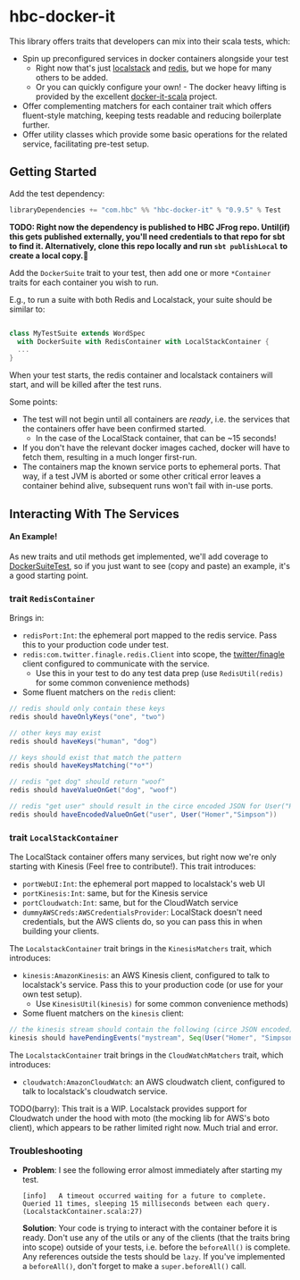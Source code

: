 # hbc-docker-it

This library offers traits that developers can mix into their scala tests, which:

- Spin up preconfigured services in docker containers alongside your test
    - Right now that's just [localstack](https://github.com/localstack/localstack) and [redis](https://redis.io/), 
    but we hope for many others to be added.
    - Or you can quickly configure your own! - The docker heavy lifting 
    is provided by the excellent [docker-it-scala](https://github.com/whisklabs/docker-it-scala) project.
- Offer complementing matchers for each container trait which offers fluent-style matching, keeping tests readable and reducing boilerplate further. 
- Offer utility classes which provide some basic operations for the related service, facilitating pre-test setup. 

## Getting Started
 
Add the test dependency:
 
```sbt
libraryDependencies += "com.hbc" %% "hbc-docker-it" % "0.9.5" % Test
```

**TODO: Right now the dependency is published to HBC JFrog repo.  Until(if) this gets published externally, 
you'll need credentials to that repo for sbt to find it. Alternatively, clone this repo locally and run `sbt publishLocal`
to create a local copy.**:see_no_evil:  

Add the `DockerSuite` trait to your test, then add one or more `*Container` traits for each container you wish to run. 

E.g., to run a suite with both Redis and Localstack, your suite should be similar to:
 
```scala

class MyTestSuite extends WordSpec
  with DockerSuite with RedisContainer with LocalStackContainer {
  ...
}

``` 

When your test starts, the redis container and localstack containers will start, and will be killed after the test runs.

Some points:
- The test will not begin until all containers are *ready*, i.e. the services that the containers
offer have been confirmed started. 
    - In the case of the LocalStack container, that can be ~15 seconds!
- If you don't have the relevant docker images cached, docker will have to fetch them, resulting in a much longer first-run. 
- The containers map the known service ports to ephemeral ports.  That way, if a test JVM is aborted or 
     some other critical error leaves a container behind alive, subsequent runs won't fail with in-use ports.
   
## Interacting With The Services

#### An Example!
As new traits and util methods get implemented, we'll add coverage to [DockerSuiteTest](src/test/scala/com/hbc/dockerit/DockerSuiteTest.scala), so if you just want to see (copy and paste) an example, it's a good starting point.

### trait `RedisContainer` 

Brings in:

- `redisPort:Int`: the ephemeral port mapped to the redis service. Pass this to your production code under test.
- `redis:com.twitter.finagle.redis.Client` into scope, the [twitter/finagle](https://github.com/twitter/finagle) client configured to communicate with the service. 
    - Use this in your test to do any test data prep (use `RedisUtil(redis)` for some common convenience methods) 
- Some fluent matchers on the `redis` client:

```scala
// redis should only contain these keys
redis should haveOnlyKeys("one", "two")

// other keys may exist
redis should haveKeys("human", "dog")              

// keys should exist that match the pattern
redis should haveKeysMatching("*o*")       

// redis "get dog" should return "woof"         
redis should haveValueOnGet("dog", "woof")

// redis "get user" should result in the circe encoded JSON for User("Homer","Simpson")             
redis should haveEncodedValueOnGet("user", User("Homer","Simpson"))
```

### trait `LocalStackContainer` 

The LocalStack container offers many services, but right now we're only starting with Kinesis (Feel free to contribute!).  This trait introduces:  

- `portWebUI:Int`: the ephemeral port mapped to localstack's web UI
- `portKinesis:Int`: same, but for the Kinesis service
- `portCloudwatch:Int`: same, but for the CloudWatch service
- `dummyAWSCreds:AWSCredentialsProvider`: LocalStack doesn't need credentials, but the AWS clients do, so you can pass this in when building your clients.   
  
The `LocalstackContainer` trait brings in the `KinesisMatchers` trait, which introduces:

- `kinesis:AmazonKinesis`: an AWS Kinesis client, configured to talk to localstack's service.  Pass this 
    to your production code (or use for your own test setup).  
    - Use `KinesisUtil(kinesis)` for some common convenience methods)
- Some fluent matchers on the `kinesis` client:

```scala
// the kinesis stream should contain the following (circe JSON encoded) payloads
kinesis should havePendingEvents("mystream", Seq(User("Homer", "Simpson"), User("Moe","Szyslak")))
```

The `LocalstackContainer` trait brings in the `CloudWatchMatchers` trait, which introduces:

- `cloudwatch:AmazonCloudWatch`: an AWS cloudwatch client, configured to talk to localstack's cloudwatch service.

TODO(barry): This trait is a WIP.  Localstack provides support for Cloudwatch under the hood with moto (the mocking lib for
AWS's boto client), which appears to be rather limited right now.  Much trial and error. 

### Troubleshooting

- **Problem**: I see the following error almost immediately after starting my test.
    ```
    [info]   A timeout occurred waiting for a future to complete. Queried 11 times, sleeping 15 milliseconds between each query. (LocalstackContainer.scala:27)
    ```
  **Solution**: Your code is trying to interact with the container before it is ready.  Don't use any of the utils or any of
  the clients (that the traits bring into scope) outside of your tests, i.e. before the `beforeAll()` is complete. Any references
  outside the tests should be `lazy`. If you've implemented a `beforeAll()`, don't forget to make a `super.beforeAll()` call.        
  
   